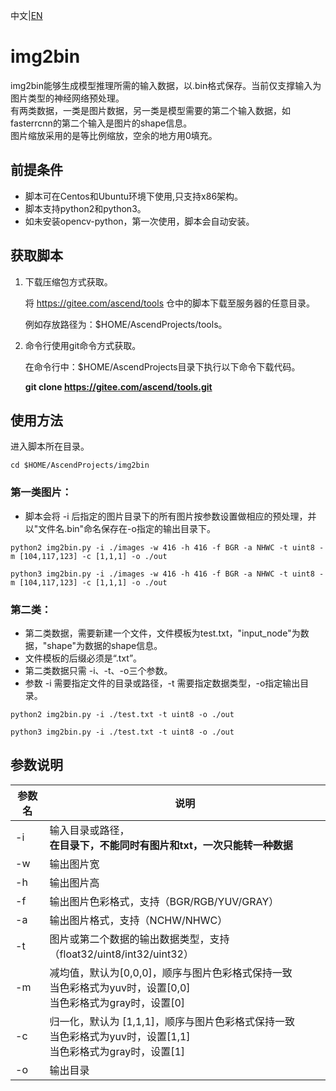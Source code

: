 中文|[EN](README_EN.md)

# img2bin

img2bin能够生成模型推理所需的输入数据，以.bin格式保存。当前仅支撑输入为图片类型的神经网络预处理。  
有两类数据，一类是图片数据，另一类是模型需要的第二个输入数据，如fasterrcnn的第二个输入是图片的shape信息。  
图片缩放采用的是等比例缩放，空余的地方用0填充。

## 前提条件  

- 脚本可在Centos和Ubuntu环境下使用,只支持x86架构。  
- 脚本支持python2和python3。
- 如未安装opencv-python，第一次使用，脚本会自动安装。

## 获取脚本

1. 下载压缩包方式获取。

   将 https://gitee.com/ascend/tools 仓中的脚本下载至服务器的任意目录。

   例如存放路径为：$HOME/AscendProjects/tools。

2. 命令行使用git命令方式获取。

   在命令行中：$HOME/AscendProjects目录下执行以下命令下载代码。

   **git clone  https://gitee.com/ascend/tools.git**

## 使用方法
进入脚本所在目录。
```
cd $HOME/AscendProjects/img2bin
```

### 第一类图片：
- 脚本会将 -i 后指定的图片目录下的所有图片按参数设置做相应的预处理，并以"文件名.bin"命名保存在-o指定的输出目录下。

```
python2 img2bin.py -i ./images -w 416 -h 416 -f BGR -a NHWC -t uint8 -m [104,117,123] -c [1,1,1] -o ./out
```
```
python3 img2bin.py -i ./images -w 416 -h 416 -f BGR -a NHWC -t uint8 -m [104,117,123] -c [1,1,1] -o ./out
```
### 第二类：
- 第二类数据，需要新建一个文件，文件模板为test.txt，"input_node"为数据，"shape"为数据的shape信息。  
- 文件模板的后缀必须是“.txt”。
- 第二类数据只需 -i、-t、-o三个参数。
- 参数 -i 需要指定文件的目录或路径，-t 需要指定数据类型，-o指定输出目录。

```
python2 img2bin.py -i ./test.txt -t uint8 -o ./out
```
```
python3 img2bin.py -i ./test.txt -t uint8 -o ./out
```

## 参数说明

| 参数名        | 说明   |
| -     | - |
| -i        | 输入目录或路径， <br>**在目录下，不能同时有图片和txt，一次只能转一种数据**       |
| -w        | 输出图片宽      |
| -h        | 输出图片高      |
| -f        | 输出图片色彩格式，支持（BGR/RGB/YUV/GRAY）      |
| -a        | 输出图片格式，支持（NCHW/NHWC）      |
| -t        | 图片或第二个数据的输出数据类型，支持（float32/uint8/int32/uint32）      |
| -m        | 减均值，默认为[0,0,0]，顺序与图片色彩格式保持一致 <br>当色彩格式为yuv时，设置[0,0] <br>当色彩格式为gray时，设置[0]    |
| -c        | 归一化，默认为 [1,1,1]，顺序与图片色彩格式保持一致 <br>当色彩格式为yuv时，设置[1,1] <br>当色彩格式为gray时，设置[1]      |
| -o        | 输出目录      |